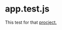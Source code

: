 # app.test.js

This test for that <a href="https://drive.google.com/drive/folders/1bOYL7qxqD6VmANC7O-woqni5EFclpmJO">procject.</a>
